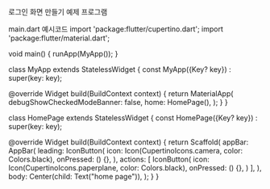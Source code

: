 로그인 화면 만들기 예제 프로그램

main.dart 예시코드
import 'package:flutter/cupertino.dart';
import 'package:flutter/material.dart';

void main() {
  runApp(MyApp());
}

class MyApp extends StatelessWidget {
  const MyApp({Key? key}) : super(key: key);

  @override
  Widget build(BuildContext context) {
    return MaterialApp(
      debugShowCheckedModeBanner: false,
      home: HomePage(),
    );
  }
}

class HomePage extends StatelessWidget {
  const HomePage({Key? key}) : super(key: key);

  @override
  Widget build(BuildContext context) {
    return Scaffold(
      appBar: AppBar(
        leading: IconButton(
          icon: Icon(CupertinoIcons.camera, color: Colors.black),
          onPressed: () {},
        ),
        actions: [
          IconButton(
            icon: Icon(CupertinoIcons.paperplane, color: Colors.black),
            onPressed: () {},
          )
        ],
      ),
      body: Center(child: Text("home page")),
    );
  }
}
